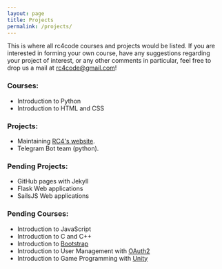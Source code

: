 ```yaml
---
layout: page
title: Projects
permalink: /projects/
---
```

This is where all rc4code courses and projects would be listed. If you are interested in forming your own course, have any suggestions regarding your project of interest, or any other comments in particular, feel free to drop us a mail at [rc4code@gmail.com][rc4code-email]!
### Courses:
  * Introduction to Python
  * Introduction to HTML and CSS

### Projects:
  * Maintaining [RC4's website][rc4website].
  * Telegram Bot team (python).

### Pending Projects:
  * GitHub pages with Jekyll
  * Flask Web applications
  * SailsJS Web applications

### Pending Courses:
  * Introduction to JavaScript
  * Introduction to C and C++
  * Introduction to [Bootstrap][]
  * Introduction to User Management with [OAuth2][]
  * Introduction to Game Programming with [Unity][]

[rc4code-email]:mailto:rc4code@gmail.com?subject=projects
[rc4website]:http://my.rc4.sg
[bootstrap]:http://getbootstrap.com
[oauth2]:https://oauth.net/2/
[unity]:https://unity3d.com/jp/
